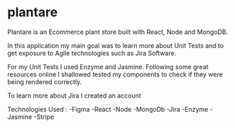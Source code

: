 # plantare


Plantare is an Ecommerce plant store built with React, Node and MongoDB.

In this application my main goal was to learn more about Unit Tests and to get exposure to Agile technologies such as Jira Software. 

For my Unit Tests I used Enzyme and Jasmine. Following some great resources online I shallowed tested my components to check if they were being rendered correctly. 


To learn more about Jira I created an account 



Technologies Used  :
-Figma
-React
-Node
-MongoDb
-Jira
-Enzyme
-Jasmine
-Stripe

